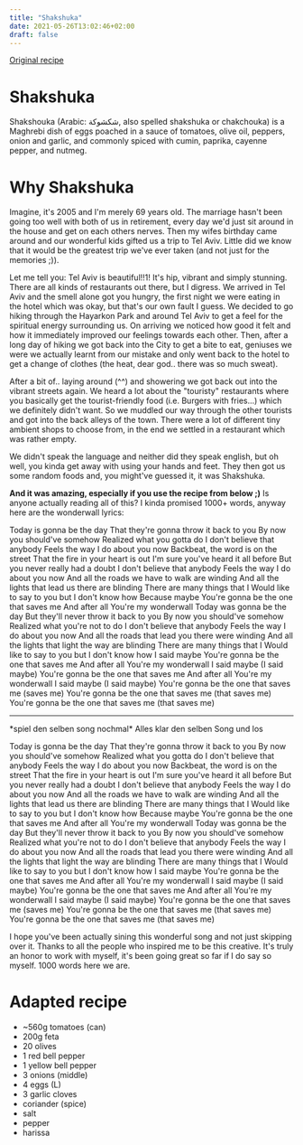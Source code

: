 ```yaml
---
title: "Shakshuka"
date: 2021-05-26T13:02:46+02:00
draft: false
---
```


[Original recipe](https://www.simplyrecipes.com/shakshuka-with-feta-olives-and-peppers-5114919)

# Shakshuka

Shakshouka (Arabic: شكشوكة‎, also spelled shakshuka or chakchouka) is a Maghrebi dish of eggs poached in a sauce of tomatoes, olive oil, peppers, onion and garlic, and commonly spiced with cumin, paprika, cayenne pepper, and nutmeg. 

# Why Shakshuka

Imagine, it's 2005 and I'm merely 69 years old.
The marriage hasn't been going too well with both of us in retirement, every day we'd just sit around in the house and get on each others nerves. Then my wifes birthday came around and our wonderful kids gifted us a trip to Tel Aviv. Little did we know that it would be the greatest trip we've ever taken (and not just for the memories ;)).

Let me tell you: Tel Aviv is beautiful!!1! It's hip, vibrant and simply stunning. There are all kinds of restaurants out there, but I digress.
We arrived in Tel Aviv and the smell alone got you hungry, the first night we were eating in the hotel which was okay, but that's our own fault I guess.
We decided to go hiking through the Hayarkon Park and around Tel Aviv to get a feel for the spiritual energy surrounding us. On arriving we noticed how good it felt and how it immediately improved our feelings towards each other.
Then, after a long day of hiking we got back into the City to get a bite to eat, geniuses we were we actually learnt from our mistake and only went back to the hotel to get a change of clothes (the heat, dear god.. there was so much sweat).

After a bit of.. laying around (^^) and showering we got back out into the vibrant streets again. We heard a lot about the "touristy" restaurants where you basically get the tourist-friendly food (i.e. Burgers with fries...) which we definitely didn't want. So we muddled our way through the other tourists and got into the back alleys of the town. There were a lot of different tiny ambient shops to choose from, in the end we settled in a restaurant which was rather empty.

We didn't speak the language and neither did they speak english, but oh well, you kinda get away with using your hands and feet.
They then got us some random foods and, you might've guessed it, it was Shakshuka.

**And it was amazing, especially if you use the recipe from below ;)**
Is anyone actually reading all of this? I kinda promised 1000+ words, anyway here are the wonderwall lyrics:

Today is gonna be the day
That they're gonna throw it back to you
By now you should've somehow
Realized what you gotta do
I don't believe that anybody
Feels the way I do about you now
Backbeat, the word is on the street
That the fire in your heart is out
I'm sure you've heard it all before
But you never really had a doubt
I don't believe that anybody
Feels the way I do about you now
And all the roads we have to walk are winding
And all the lights that lead us there are blinding
There are many things that I
Would like to say to you but I don't know how
Because maybe
You're gonna be the one that saves me
And after all
You're my wonderwall
Today was gonna be the day
But they'll never throw it back to you
By now you should've somehow
Realized what you're not to do
I don't believe that anybody
Feels the way I do about you now
And all the roads that lead you there were winding
And all the lights that light the way are blinding
There are many things that I
Would like to say to you but I don't know how
I said maybe
You're gonna be the one that saves me
And after all
You're my wonderwall
I said maybe (I said maybe)
You're gonna be the one that saves me
And after all
You're my wonderwall
I said maybe (I said maybe)
You're gonna be the one that saves me (saves me)
You're gonna be the one that saves me (that saves me)
You're gonna be the one that saves me (that saves me)

------

\*spiel den selben song nochmal*
Alles klar den selben Song und los

Today is gonna be the day
That they're gonna throw it back to you
By now you should've somehow
Realized what you gotta do
I don't believe that anybody
Feels the way I do about you now
Backbeat, the word is on the street
That the fire in your heart is out
I'm sure you've heard it all before
But you never really had a doubt
I don't believe that anybody
Feels the way I do about you now
And all the roads we have to walk are winding
And all the lights that lead us there are blinding
There are many things that I
Would like to say to you but I don't know how
Because maybe
You're gonna be the one that saves me
And after all
You're my wonderwall
Today was gonna be the day
But they'll never throw it back to you
By now you should've somehow
Realized what you're not to do
I don't believe that anybody
Feels the way I do about you now
And all the roads that lead you there were winding
And all the lights that light the way are blinding
There are many things that I
Would like to say to you but I don't know how
I said maybe
You're gonna be the one that saves me
And after all
You're my wonderwall
I said maybe (I said maybe)
You're gonna be the one that saves me
And after all
You're my wonderwall
I said maybe (I said maybe)
You're gonna be the one that saves me (saves me)
You're gonna be the one that saves me (that saves me)
You're gonna be the one that saves me (that saves me)

I hope you've been actually sining this wonderful song and not just skipping over it. Thanks to all the people who inspired me to be this creative. It's truly an honor to work with myself, it's been going great so far if I do say so myself. 1000 words here we are.

# Adapted recipe

- ~560g tomatoes (can)
- 200g feta
- 20 olives
- 1 red bell pepper
- 1 yellow bell pepper
- 3 onions (middle)
- 4 eggs (L)
- 3 garlic cloves
- coriander (spice)
- salt
- pepper
- harissa
